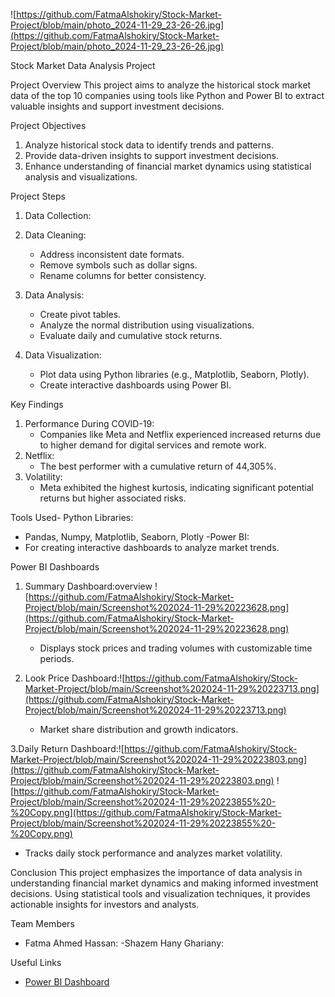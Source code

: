 ![https://github.com/FatmaAlshokiry/Stock-Market-Project/blob/main/photo_2024-11-29_23-26-26.jpg](https://github.com/FatmaAlshokiry/Stock-Market-Project/blob/main/photo_2024-11-29_23-26-26.jpg)
 
 
Stock Market Data Analysis Project

 Project Overview
This project aims to analyze the historical stock market data of the top 10 companies using tools like Python and Power BI to extract valuable insights and support investment decisions.



 Project Objectives
1. Analyze historical stock data to identify trends and patterns.
2. Provide data-driven insights to support investment decisions.
3. Enhance understanding of financial market dynamics using statistical analysis and visualizations.



 Project Steps
1. Data Collection:
   
2. Data Cleaning:
   - Address inconsistent date formats.
   - Remove symbols such as dollar signs.
   - Rename columns for better consistency.

3. Data Analysis:
   - Create pivot tables.
   - Analyze the normal distribution using visualizations.
   - Evaluate daily and cumulative stock returns.

4. Data Visualization:
   - Plot data using Python libraries (e.g., Matplotlib, Seaborn, Plotly).
   - Create interactive dashboards using Power BI.



 Key Findings
1. Performance During COVID-19:
   - Companies like Meta and Netflix experienced increased returns due to higher demand for digital services and remote work.
2. Netflix:
   - The best performer with a cumulative return of 44,305%.
3. Volatility:
   - Meta exhibited the highest kurtosis, indicating significant potential returns but higher associated risks.



Tools Used- Python Libraries:
  - Pandas, Numpy, Matplotlib, Seaborn, Plotly
-Power BI:
  - For creating interactive dashboards to analyze market trends.



Power BI Dashboards
1. Summary Dashboard:overview ![https://github.com/FatmaAlshokiry/Stock-Market-Project/blob/main/Screenshot%202024-11-29%20223628.png](https://github.com/FatmaAlshokiry/Stock-Market-Project/blob/main/Screenshot%202024-11-29%20223628.png)
 
   - Displays stock prices and trading volumes with customizable time periods.
2. Look Price Dashboard:![https://github.com/FatmaAlshokiry/Stock-Market-Project/blob/main/Screenshot%202024-11-29%20223713.png](https://github.com/FatmaAlshokiry/Stock-Market-Project/blob/main/Screenshot%202024-11-29%20223713.png)


   - Market share distribution and growth indicators.
  
    
3.Daily Return Dashboard:![https://github.com/FatmaAlshokiry/Stock-Market-Project/blob/main/Screenshot%202024-11-29%20223803.png](https://github.com/FatmaAlshokiry/Stock-Market-Project/blob/main/Screenshot%202024-11-29%20223803.png)
![https://github.com/FatmaAlshokiry/Stock-Market-Project/blob/main/Screenshot%202024-11-29%20223855%20-%20Copy.png](https://github.com/FatmaAlshokiry/Stock-Market-Project/blob/main/Screenshot%202024-11-29%20223855%20-%20Copy.png)


   - Tracks daily stock performance and analyzes market volatility.



Conclusion
This project emphasizes the importance of data analysis in understanding financial market dynamics and making informed investment decisions. Using statistical tools and visualization techniques, it provides actionable insights for investors and analysts.



Team Members
- Fatma Ahmed Hassan:
-Shazem Hany Ghariany:
  



Useful Links
- [Power BI Dashboard](https://app.powerbi.com/links/2tha0Ju8Mr?ctid=08be10fa-990d-40ea-998a-068d21dbd96e&pbi_source=linkShare)
